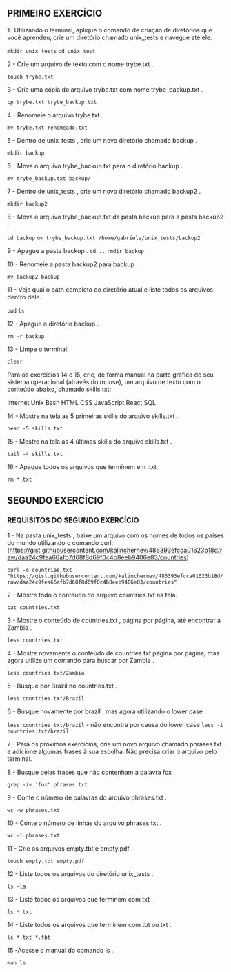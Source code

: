 ## PRIMEIRO EXERCÍCIO

1- Utilizando o terminal, aplique o comando de criação de diretórios que você aprendeu, crie um diretório chamado unix_tests e navegue até ele.

`mkdir unix_tests`
`cd unix_test`

2 - Crie um arquivo de texto com o nome trybe.txt .

`touch trybe.txt`

3 - Crie uma cópia do arquivo trybe.txt com nome trybe_backup.txt .

`cp trybe.txt trybe_backup.txt`

4 - Renomeie o arquivo trybe.txt .

`mv trybe.txt renomeado.txt`

5 - Dentro de unix_tests , crie um novo diretório chamado backup .

`mkdir backup`

6 - Mova o arquivo trybe_backup.txt para o diretório backup .

`mv trybe_backup.txt backup/`

7 - Dentro de unix_tests , crie um novo diretório chamado backup2 .

`mkdir backup2`

8 - Mova o arquivo trybe_backup.txt da pasta backup para a pasta backup2 .

`cd backup`
`mv trybe_backup.txt /home/gabriela/unix_tests/backup2`

9 - Apague a pasta backup .
`cd ..`
`rmdir backup`

10 - Renomeie a pasta backup2 para backup .

`mv backup2 backup`

11 - Veja qual o path completo do diretório atual e liste todos os arquivos dentro dele.

`pwd`
`ls`

12 - Apague o diretório backup .

`rm -r backup`

13 - Limpe o terminal.

`clear`

Para os exercícios 14 e 15, crie, de forma manual na parte gráfica do seu sistema operacional (através do mouse), um arquivo de texto com o conteúdo abaixo, chamado skills.txt:

Internet
Unix
Bash
HTML
CSS
JavaScript
React
SQL

14 - Mostre na tela as 5 primeiras skills do arquivo skills.txt .

`head -5 skills.txt`

15 - Mostre na tela as 4 últimas skills do arquivo skills.txt .

`tail -4 skills.txt`

16 - Apague todos os arquivos que terminem em .txt .

`rm *.txt`

## SEGUNDO EXERCÍCIO

### REQUISITOS DO SEGUNDO EXERCÍCIO

1 - Na pasta unix_tests , baixe um arquivo com os nomes de todos os países do mundo utilizando o comando curl: (https://gist.githubusercontent.com/kalinchernev/486393efcca01623b18d/raw/daa24c9fea66afb7d68f8d69f0c4b8eeb9406e83/countries)

`curl -o countries.txt "https://gist.githubusercontent.com/kalinchernev/486393efcca01623b18d/raw/daa24c9fea66afb7d68f8d69f0c4b8eeb9406e83/countries"`

2 - Mostre todo o conteúdo do arquivo countries.txt na tela.

`cat countries.txt`

3 - Mostre o conteúdo de countries.txt , página por página, até encontrar a Zambia .

`less countries.txt`

4 - Mostre novamente o conteúdo de countries.txt página por página, mas agora utilize um comando para buscar por Zambia .

`less countries.txt/Zambia`

5 - Busque por Brazil no countries.txt .

`less countries.txt/Brazil`

6 - Busque novamente por brazil , mas agora utilizando o lower case .

`less countries.txt/brazil` - não encontra por causa do lower case
`less -i countries.txt/brazil`

7 - Para os próximos exercícios, crie um novo arquivo chamado phrases.txt e adicione algumas 
frases à sua escolha. Não precisa criar o arquivo pelo terminal.

8 - Busque pelas frases que não contenham a palavra fox .

`grep -iv 'fox' phrases.txt`

9 - Conte o número de palavras do arquivo phrases.txt .

`wc -w phrases.txt`

10 - Conte o número de linhas do arquivo phrases.txt .

`wc -l phrases.txt`

11 - Crie os arquivos empty.tbt e empty.pdf .

`touch empty.tbt empty.pdf`

12 - Liste todos os arquivos do diretório unix_tests .

`ls -la`

13 - Liste todos os arquivos que terminem com txt .

`ls *.txt`

14 - Liste todos os arquivos que terminem com tbt ou txt .

`ls *.txt *.tbt`

15 -Acesse o manual do comando ls .

`man ls`


